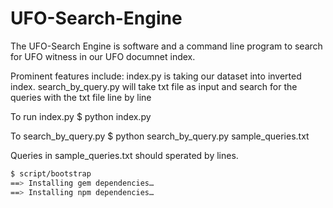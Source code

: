 # UFO-Search-Engine

The UFO-Search Engine is software and a command line program to search for UFO witness in our UFO documnet index.

Prominent features include:
index.py is taking our dataset into inverted index.
search_by_query.py will take txt file as input and search for the queries with the txt file line by line


To run index.py
$ python index.py

To search_by_query.py
$ python search_by_query.py sample_queries.txt

Queries in sample_queries.txt should sperated by lines.


``` sh
$ script/bootstrap
==> Installing gem dependencies…
==> Installing npm dependencies…
```
